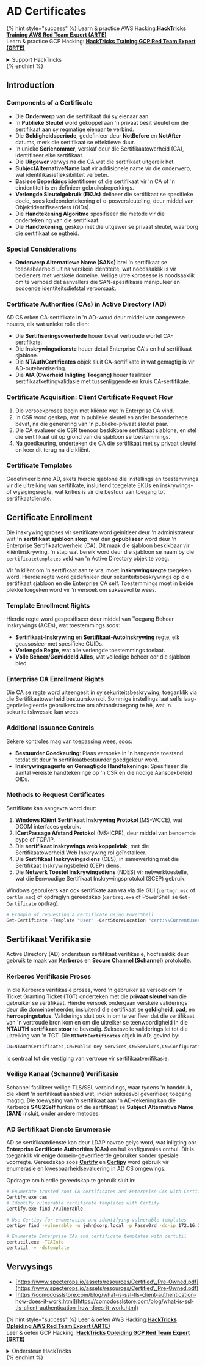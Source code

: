 # AD Certificates

{% hint style="success" %}
Learn & practice AWS Hacking:<img src="/.gitbook/assets/arte.png" alt="" data-size="line">[**HackTricks Training AWS Red Team Expert (ARTE)**](https://training.hacktricks.xyz/courses/arte)<img src="/.gitbook/assets/arte.png" alt="" data-size="line">\
Learn & practice GCP Hacking: <img src="/.gitbook/assets/grte.png" alt="" data-size="line">[**HackTricks Training GCP Red Team Expert (GRTE)**<img src="/.gitbook/assets/grte.png" alt="" data-size="line">](https://training.hacktricks.xyz/courses/grte)

<details>

<summary>Support HackTricks</summary>

* Check the [**subscription plans**](https://github.com/sponsors/carlospolop)!
* **Join the** 💬 [**Discord group**](https://discord.gg/hRep4RUj7f) or the [**telegram group**](https://t.me/peass) or **follow** us on **Twitter** 🐦 [**@hacktricks\_live**](https://twitter.com/hacktricks\_live)**.**
* **Share hacking tricks by submitting PRs to the** [**HackTricks**](https://github.com/carlospolop/hacktricks) and [**HackTricks Cloud**](https://github.com/carlospolop/hacktricks-cloud) github repos.

</details>
{% endhint %}

## Introduction

### Components of a Certificate

- Die **Onderwerp** van die sertifikaat dui sy eienaar aan.
- 'n **Publieke Sleutel** word gekoppel aan 'n privaat besit sleutel om die sertifikaat aan sy regmatige eienaar te verbind.
- Die **Geldigheidsperiode**, gedefinieer deur **NotBefore** en **NotAfter** datums, merk die sertifikaat se effektiewe duur.
- 'n unieke **Serienommer**, verskaf deur die Sertifikaatowerheid (CA), identifiseer elke sertifikaat.
- Die **Uitgewer** verwys na die CA wat die sertifikaat uitgereik het.
- **SubjectAlternativeName** laat vir addisionele name vir die onderwerp, wat identifikasiefleksibiliteit verbeter.
- **Basiese Beperkings** identifiseer of die sertifikaat vir 'n CA of 'n eindentiteit is en definieer gebruiksbeperkings.
- **Verlengde Sleutelgebruik (EKUs)** delineer die sertifikaat se spesifieke doele, soos kodeondertekening of e-posversleuteling, deur middel van Objektidentifiseerders (OIDs).
- Die **Handtekening Algoritme** spesifiseer die metode vir die ondertekening van die sertifikaat.
- Die **Handtekening**, geskep met die uitgewer se privaat sleutel, waarborg die sertifikaat se egtheid.

### Special Considerations

- **Onderwerp Alternatiewe Name (SANs)** brei 'n sertifikaat se toepasbaarheid uit na verskeie identiteite, wat noodsaaklik is vir bedieners met verskeie domeine. Veilige uitreikprosesse is noodsaaklik om te verhoed dat aanvallers die SAN-spesifikasie manipuleer en sodoende identiteitsdiefstal veroorsaak.

### Certificate Authorities (CAs) in Active Directory (AD)

AD CS erken CA-sertifikate in 'n AD-woud deur middel van aangewese houers, elk wat unieke rolle dien:

- Die **Sertifiseringsowerhede** houer bevat vertroude wortel CA-sertifikate.
- Die **Inskrywingsdienste** houer detail Enterprise CA's en hul sertifikaat sjablone.
- Die **NTAuthCertificates** objek sluit CA-sertifikate in wat gemagtig is vir AD-outehentisering.
- Die **AIA (Owerheid Inligting Toegang)** houer fasiliteer sertifikaatkettingvalidasie met tussenliggende en kruis CA-sertifikate.

### Certificate Acquisition: Client Certificate Request Flow

1. Die versoekproses begin met kliënte wat 'n Enterprise CA vind.
2. 'n CSR word geskep, wat 'n publieke sleutel en ander besonderhede bevat, na die generering van 'n publieke-privaat sleutel paar.
3. Die CA evalueer die CSR teenoor beskikbare sertifikaat sjablone, en stel die sertifikaat uit op grond van die sjabloon se toestemmings.
4. Na goedkeuring, onderteken die CA die sertifikaat met sy privaat sleutel en keer dit terug na die kliënt.

### Certificate Templates

Gedefinieer binne AD, skets hierdie sjablone die instellings en toestemmings vir die uitreiking van sertifikate, insluitend toegelate EKUs en inskrywings- of wysigingsregte, wat krities is vir die bestuur van toegang tot sertifikaatdienste.

## Certificate Enrollment

Die inskrywingsproses vir sertifikate word geinitieer deur 'n administrateur wat **'n sertifikaat sjabloon skep**, wat dan **gepubliseer** word deur 'n Enterprise Sertifikaatowerheid (CA). Dit maak die sjabloon beskikbaar vir kliëntinskrywing, 'n stap wat bereik word deur die sjabloon se naam by die `certificatetemplates` veld van 'n Active Directory objek te voeg.

Vir 'n kliënt om 'n sertifikaat aan te vra, moet **inskrywingsregte** toegeken word. Hierdie regte word gedefinieer deur sekuriteitsbeskrywings op die sertifikaat sjabloon en die Enterprise CA self. Toestemmings moet in beide plekke toegeken word vir 'n versoek om suksesvol te wees.

### Template Enrollment Rights

Hierdie regte word gespesifiseer deur middel van Toegang Beheer Inskrywings (ACEs), wat toestemmings soos:
- **Sertifikaat-Inskrywing** en **Sertifikaat-AutoInskrywing** regte, elk geassosieer met spesifieke GUIDs.
- **Verlengde Regte**, wat alle verlengde toestemmings toelaat.
- **Volle Beheer/Gemiddeld Alles**, wat volledige beheer oor die sjabloon bied.

### Enterprise CA Enrollment Rights

Die CA se regte word uiteengesit in sy sekuriteitsbeskrywing, toeganklik via die Sertifikaatowerheid bestuurskonsol. Sommige instellings laat selfs laag-geprivilegieerde gebruikers toe om afstandstoegang te hê, wat 'n sekuriteitskwessie kan wees.

### Additional Issuance Controls

Sekere kontroles mag van toepassing wees, soos:
- **Bestuurder Goedkeuring**: Plaas versoeke in 'n hangende toestand totdat dit deur 'n sertifikaatbestuurder goedgekeur word.
- **Inskrywingsagente en Gemagtigde Handtekeninge**: Spesifiseer die aantal vereiste handtekeninge op 'n CSR en die nodige Aansoekbeleid OIDs.

### Methods to Request Certificates

Sertifikate kan aangevra word deur:
1. **Windows Kliënt Sertifikaat Inskrywing Protokol** (MS-WCCE), wat DCOM interfaces gebruik.
2. **ICertPassage Afstand Protokol** (MS-ICPR), deur middel van benoemde pype of TCP/IP.
3. Die **sertifikaat inskrywings web koppelvlak**, met die Sertifikaatowerheid Web Inskrywing rol geïnstalleer.
4. Die **Sertifikaat Inskrywingsdiens** (CES), in samewerking met die Sertifikaat Inskrywingsbeleid (CEP) diens.
5. Die **Netwerk Toestel Inskrywingsdiens** (NDES) vir netwerktoestelle, wat die Eenvoudige Sertifikaat Inskrywingsprotokol (SCEP) gebruik.

Windows gebruikers kan ook sertifikate aan vra via die GUI (`certmgr.msc` of `certlm.msc`) of opdraglyn gereedskap (`certreq.exe` of PowerShell se `Get-Certificate` opdrag).
```powershell
# Example of requesting a certificate using PowerShell
Get-Certificate -Template "User" -CertStoreLocation "cert:\\CurrentUser\\My"
```
## Sertifikaat Verifikasie

Active Directory (AD) ondersteun sertifikaat verifikasie, hoofsaaklik deur gebruik te maak van **Kerberos** en **Secure Channel (Schannel)** protokolle.

### Kerberos Verifikasie Proses

In die Kerberos verifikasie proses, word 'n gebruiker se versoek om 'n Ticket Granting Ticket (TGT) onderteken met die **privaat sleutel** van die gebruiker se sertifikaat. Hierdie versoek ondergaan verskeie validerings deur die domeinbeheerder, insluitend die sertifikaat se **geldigheid**, **pad**, en **herroepingstatus**. Validerings sluit ook in om te verifieer dat die sertifikaat van 'n vertroude bron kom en om die uitreiker se teenwoordigheid in die **NTAUTH sertifikaat stoor** te bevestig. Suksesvolle validerings lei tot die uitreiking van 'n TGT. Die **`NTAuthCertificates`** objek in AD, gevind by:
```bash
CN=NTAuthCertificates,CN=Public Key Services,CN=Services,CN=Configuration,DC=<domain>,DC=<com>
```
is sentraal tot die vestiging van vertroue vir sertifikaatverifikasie.

### Veilige Kanaal (Schannel) Verifikasie

Schannel fasiliteer veilige TLS/SSL verbindings, waar tydens 'n handdruk, die kliënt 'n sertifikaat aanbied wat, indien suksesvol geverifieer, toegang magtig. Die toewysing van 'n sertifikaat aan 'n AD-rekening kan die Kerberos **S4U2Self** funksie of die sertifikaat se **Subject Alternative Name (SAN)** insluit, onder andere metodes.

### AD Sertifikaat Dienste Enumerasie

AD se sertifikaatdienste kan deur LDAP navrae gelys word, wat inligting oor **Enterprise Certificate Authorities (CAs)** en hul konfigurasies onthul. Dit is toeganklik vir enige domein-geverifieerde gebruiker sonder spesiale voorregte. Gereedskap soos **[Certify](https://github.com/GhostPack/Certify)** en **[Certipy](https://github.com/ly4k/Certipy)** word gebruik vir enumerasie en kwesbaarheidsevaluering in AD CS omgewings.

Opdragte om hierdie gereedskap te gebruik sluit in:
```bash
# Enumerate trusted root CA certificates and Enterprise CAs with Certify
Certify.exe cas
# Identify vulnerable certificate templates with Certify
Certify.exe find /vulnerable

# Use Certipy for enumeration and identifying vulnerable templates
certipy find -vulnerable -u john@corp.local -p Passw0rd -dc-ip 172.16.126.128

# Enumerate Enterprise CAs and certificate templates with certutil
certutil.exe -TCAInfo
certutil -v -dstemplate
```
## Verwysings

* [https://www.specterops.io/assets/resources/Certified\_Pre-Owned.pdf](https://www.specterops.io/assets/resources/Certified\_Pre-Owned.pdf)
* [https://comodosslstore.com/blog/what-is-ssl-tls-client-authentication-how-does-it-work.html](https://comodosslstore.com/blog/what-is-ssl-tls-client-authentication-how-does-it-work.html)

{% hint style="success" %}
Leer & oefen AWS Hacking:<img src="/.gitbook/assets/arte.png" alt="" data-size="line">[**HackTricks Opleiding AWS Red Team Expert (ARTE)**](https://training.hacktricks.xyz/courses/arte)<img src="/.gitbook/assets/arte.png" alt="" data-size="line">\
Leer & oefen GCP Hacking: <img src="/.gitbook/assets/grte.png" alt="" data-size="line">[**HackTricks Opleiding GCP Red Team Expert (GRTE)**<img src="/.gitbook/assets/grte.png" alt="" data-size="line">](https://training.hacktricks.xyz/courses/grte)

<details>

<summary>Ondersteun HackTricks</summary>

* Kyk na die [**subskripsie planne**](https://github.com/sponsors/carlospolop)!
* **Sluit aan by die** 💬 [**Discord groep**](https://discord.gg/hRep4RUj7f) of die [**telegram groep**](https://t.me/peass) of **volg** ons op **Twitter** 🐦 [**@hacktricks\_live**](https://twitter.com/hacktricks\_live)**.**
* **Deel hacking truuks deur PRs in te dien na die** [**HackTricks**](https://github.com/carlospolop/hacktricks) en [**HackTricks Cloud**](https://github.com/carlospolop/hacktricks-cloud) github repos.

</details>
{% endhint %}
